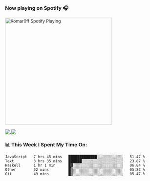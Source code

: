 ### Now playing on Spotify 🎧

[<img src="https://spotify-playing-puce.vercel.app/api/spotify" alt="Komar0ff Spotify Playing" width="350" />](https://open.spotify.com/user/s6zkxrrclsh72vtvdrqm8ttji)

<a href="https://github.com/Komar0ff/Komar0ff">
  <img align="center" src="https://github-readme-stats.vercel.app/api?username=Komar0ff&count_private=true&show_icons=true&line_height=27&count_private=true&theme=graywhite" />
</a>

<a href="https://github.com/Komar0ff?tab=repositories">
  <img align="center" src="https://github-readme-stats.vercel.app/api/top-langs/?username=Komar0ff&hide=css,html&theme=graywhite" />
</a>

### 📊 This Week I Spent My Time On:
<!--START_SECTION:waka-->
```text
JavaScript   7 hrs 45 mins   █████████████░░░░░░░░░░░░   51.47 % 
Text         3 hrs 35 mins   ██████░░░░░░░░░░░░░░░░░░░   23.87 % 
Haskell      1 hr 1 min      █▓░░░░░░░░░░░░░░░░░░░░░░░   06.84 % 
Other        52 mins         █▒░░░░░░░░░░░░░░░░░░░░░░░   05.82 % 
Git          49 mins         █▒░░░░░░░░░░░░░░░░░░░░░░░   05.47 % 
```
<!--END_SECTION:waka-->
